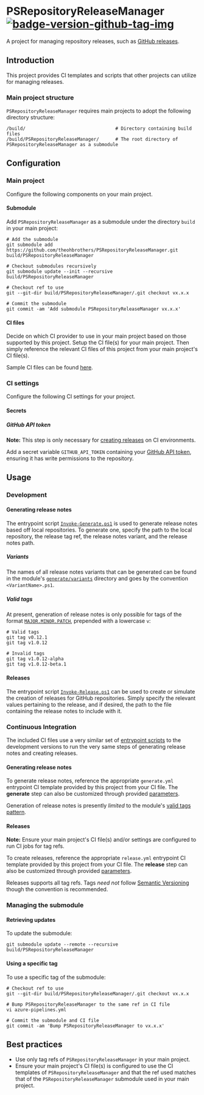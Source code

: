 # PSRepositoryReleaseManager [![badge-version-github-tag-img][]][badge-version-github-tag-src]

[badge-version-github-tag-img]: https://img.shields.io/github/v/tag/theohbrothers/PSRepositoryReleaseManager?style=flat-square
[badge-version-github-tag-src]: https://github.com/theohbrothers/PSRepositoryReleaseManager/releases

A project for managing repository releases, such as [GitHub releases](https://docs.github.com/en/github/administering-a-repository/releasing-projects-on-github/about-releases).

## Introduction

This project provides CI templates and scripts that other projects can utilize for managing releases.

### Main project structure

`PSRepositoryReleaseManager` requires main projects to adopt the following directory structure:

```shell
/build/                                 # Directory containing build files
/build/PSRepositoryReleaseManager/      # The root directory of PSRepositoryReleaseManager as a submodule
```

## Configuration

### Main project

Configure the following components on your main project.

#### Submodule

Add `PSRepositoryReleaseManager` as a submodule under the directory `build` in your main project:

```shell
# Add the submodule
git submodule add https://github.com/theohbrothers/PSRepositoryReleaseManager.git build/PSRepositoryReleaseManager

# Checkout submodules recursively
git submodule update --init --recursive build/PSRepositoryReleaseManager

# Checkout ref to use
git --git-dir build/PSRepositoryReleaseManager/.git checkout vx.x.x

# Commit the submodule
git commit -am 'Add submodule PSRepositoryReleaseManager vx.x.x'
```

#### CI files

Decide on which CI provider to use in your main project based on those supported by this project. Setup the CI file(s) for your main project. Then simply reference the relevant CI files of this project from your main project's CI file(s).

Sample CI files can be found [here](docs/samples/ci).

### CI settings

Configure the following CI settings for your project.

#### Secrets

##### GitHub API token

**Note:** This step is only necessary for [creating releases](#releases-1) on CI environments.

Add a secret variable `GITHUB_API_TOKEN` containing your [GitHub API token](https://docs.github.com/en/github/authenticating-to-github/keeping-your-account-and-data-secure/creating-a-personal-access-token), ensuring it has write permissions to the repository.

## Usage

### Development

#### Generating release notes

The entrypoint script [`Invoke-Generate.ps1`](src/scripts/ci/Invoke-Generate.ps1) is used to generate release notes based off local repositories. To generate one, specify the path to the local repository, the release tag ref, the release notes variant, and the release notes path.

##### Variants

The names of all release notes variants that can be generated can be found in the module's [`generate/variants`](src/PSRepositoryReleaseManager/generate/variants) directory and goes by the convention `<VariantName>.ps1`.

##### Valid tags

At present, generation of release notes is only possible for tags of the format [`MAJOR.MINOR.PATCH`](src/PSRepositoryReleaseManager/Private/Get-RepositoryReleasePrevious.ps1#L17), prepended with a lowercase `v`:

```shell
# Valid tags
git tag v0.12.1
git tag v1.0.12

# Invalid tags
git tag v1.0.12-alpha
git tag v1.0.12-beta.1
```

#### Releases

The entrypoint script [`Invoke-Release.ps1`](src/scripts/ci/Invoke-Release.ps1) can be used to create or simulate the creation of releases for GitHub repositories. Simply specify the relevant values pertaining to the release, and if desired, the path to the file containing the release notes to include with it.

### Continuous Integration

The included CI files use a very similar set of [entrypoint scripts](src/scripts/ci) to the development versions to run the very same steps of generating release notes and creating releases.

#### Generating release notes

To generate release notes, reference the appropriate `generate.yml` entrypoint CI template provided by this project from your CI file. The **generate** step can also be customized through provided [parameters](docs/samples/ci/azure-pipelines/custom/azure-pipelines.generate.yml#L4-#L7).

Generation of release notes is presently *limited* to the module's [valid tags pattern](#valid-tags).

#### Releases

**Note:** Ensure your main project's CI file(s) and/or settings are configured to run CI jobs for tag refs.

To create releases, reference the appropriate `release.yml` entrypoint CI template provided by this project from your CI file. The **release** step can also be customized through provided [parameters](docs/samples/ci/azure-pipelines/custom/azure-pipelines.release.yml#L4-#L20).

Releases supports all tag refs. Tags *need not* follow [Semantic Versioning](https://semver.org/) though the convention is recommended.

### Managing the submodule

#### Retrieving updates

To update the submodule:

```shell
git submodule update --remote --recursive build/PSRepositoryReleaseManager
```

#### Using a specific tag

To use a specific tag of the submodule:

```shell
# Checkout ref to use
git --git-dir build/PSRepositoryReleaseManager/.git checkout vx.x.x

# Bump PSRepositoryReleaseManager to the same ref in CI file
vi azure-pipelines.yml

# Commit the submodule and CI file
git commit -am 'Bump PSRepositoryReleaseManager to vx.x.x'
```

## Best practices

- Use only tag refs of `PSRepositoryReleaseManager` in your main project.
- Ensure your main project's CI file(s) is configured to use the CI templates of `PSRepositoryReleaseManager` and that the ref used matches that of the `PSRepositoryReleaseManager` submodule used in your main project.

